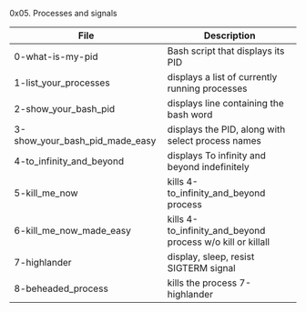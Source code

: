 0x05. Processes and signals

File | Description
--- | ---
0-what-is-my-pid | Bash script that displays its PID
1-list_your_processes | displays a list of currently running processes
2-show_your_bash_pid | displays line containing the bash word
3-show_your_bash_pid_made_easy | displays the PID, along with select process names
4-to_infinity_and_beyond | displays To infinity and beyond indefinitely
5-kill_me_now | kills 4-to_infinity_and_beyond process
6-kill_me_now_made_easy | kills 4-to_infinity_and_beyond process w/o kill or killall
7-highlander | display, sleep, resist SIGTERM signal
8-beheaded_process | kills the process 7-highlander
